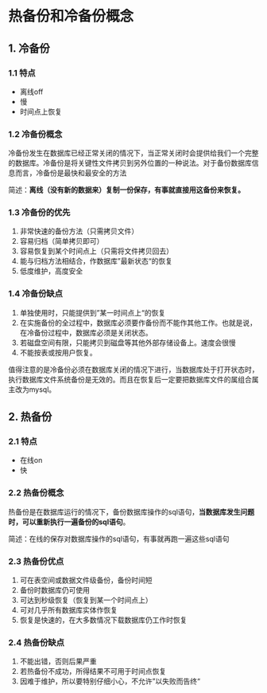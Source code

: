 # 热备份和冷备份概念

## 1. 冷备份

### 1.1 特点

- 离线off
- 慢
- 时间点上恢复

### 1.2 冷备份概念

冷备份发生在数据库已经正常关闭的情况下，当正常关闭时会提供给我们一个完整的数据库。冷备份是将关键性文件拷贝到另外位置的一种说法。对于备份数据库信息而言，冷备份是最快和最安全的方法

简述：**离线（没有新的数据来）复制一份保存，有事就直接用这备份来恢复。**

### 1.3 冷备份的优先

1. 非常快速的备份方法（只需拷贝文件）
2. 容易归档（简单拷贝即可）
3. 容易恢复到某个时间点上（只需将文件拷贝回去）
4. 能与归档方法相结合，作数据库”最新状态“的恢复
5. 低度维护，高度安全

### 1.4 冷备份缺点

1. 单独使用时，只能提供到”某一时间点上“的恢复
2. 在实施备份的全过程中，数据库必须要作备份而不能作其他工作。也就是说，在冷备份过程中，数据库必须是关闭状态。
3. 若磁盘空间有限，只能拷贝到磁盘等其他外部存储设备上。速度会很慢
4. 不能按表或按用户恢复。

值得注意的是冷备份必须在数据库关闭的情况下进行，当数据库处于打开状态时，执行数据库文件系统备份是无效的。而且在恢复后一定要把数据库文件的属组合属主改为mysql。

## 2. 热备份

### 2.1 特点

- 在线on
- 快

### 2.2 热备份概念

热备份是在数据库运行的情况下，备份数据库操作的sql语句，**当数据库发生问题时，可以重新执行一遍备份的sql语句**。

简述：在线的保存对数据库操作的sql语句，有事就再跑一遍这些sql语句

### 2.3 热备份优点

1. 可在表空间或数据文件级备份，备份时间短
2. 备份时数据库仍可使用
3. 可达到秒级恢复（恢复到某一个时间点上）
4. 可对几乎所有数据库实体作恢复
5. 恢复是快速的，在大多数情况下载数据库仍工作时恢复

### 2.4 热备份缺点

1. 不能出错，否则后果严重
2. 若热备份不成功，所得结果不可用于时间点恢复
3. 因难于维护，所以要特别仔细小心，不允许”以失败而告终“